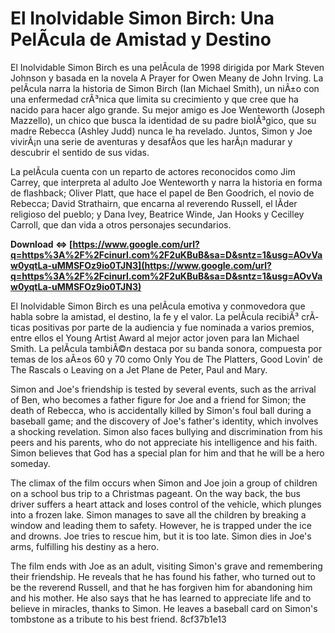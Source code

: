 
 
# El Inolvidable Simon Birch: Una PelÃ­cula de Amistad y Destino
 
El Inolvidable Simon Birch es una pelÃ­cula de 1998 dirigida por Mark Steven Johnson y basada en la novela A Prayer for Owen Meany de John Irving. La pelÃ­cula narra la historia de Simon Birch (Ian Michael Smith), un niÃ±o con una enfermedad crÃ³nica que limita su crecimiento y que cree que ha nacido para hacer algo grande. Su mejor amigo es Joe Wenteworth (Joseph Mazzello), un chico que busca la identidad de su padre biolÃ³gico, que su madre Rebecca (Ashley Judd) nunca le ha revelado. Juntos, Simon y Joe vivirÃ¡n una serie de aventuras y desafÃ­os que les harÃ¡n madurar y descubrir el sentido de sus vidas.
 
La pelÃ­cula cuenta con un reparto de actores reconocidos como Jim Carrey, que interpreta al adulto Joe Wenteworth y narra la historia en forma de flashback; Oliver Platt, que hace el papel de Ben Goodrich, el novio de Rebecca; David Strathairn, que encarna al reverendo Russell, el lÃ­der religioso del pueblo; y Dana Ivey, Beatrice Winde, Jan Hooks y Cecilley Carroll, que dan vida a otros personajes secundarios.
 
**Download ⇔ [https://www.google.com/url?q=https%3A%2F%2Fcinurl.com%2F2uKBuB&sa=D&sntz=1&usg=AOvVaw0yqtLa-uMMSFOz9io0TJN3](https://www.google.com/url?q=https%3A%2F%2Fcinurl.com%2F2uKBuB&sa=D&sntz=1&usg=AOvVaw0yqtLa-uMMSFOz9io0TJN3)**


 
El Inolvidable Simon Birch es una pelÃ­cula emotiva y conmovedora que habla sobre la amistad, el destino, la fe y el valor. La pelÃ­cula recibiÃ³ crÃ­ticas positivas por parte de la audiencia y fue nominada a varios premios, entre ellos el Young Artist Award al mejor actor joven para Ian Michael Smith. La pelÃ­cula tambiÃ©n destaca por su banda sonora, compuesta por temas de los aÃ±os 60 y 70 como Only You de The Platters, Good Lovin' de The Rascals o Leaving on a Jet Plane de Peter, Paul and Mary.

Simon and Joe's friendship is tested by several events, such as the arrival of Ben, who becomes a father figure for Joe and a friend for Simon; the death of Rebecca, who is accidentally killed by Simon's foul ball during a baseball game; and the discovery of Joe's father's identity, which involves a shocking revelation. Simon also faces bullying and discrimination from his peers and his parents, who do not appreciate his intelligence and his faith. Simon believes that God has a special plan for him and that he will be a hero someday.
 
The climax of the film occurs when Simon and Joe join a group of children on a school bus trip to a Christmas pageant. On the way back, the bus driver suffers a heart attack and loses control of the vehicle, which plunges into a frozen lake. Simon manages to save all the children by breaking a window and leading them to safety. However, he is trapped under the ice and drowns. Joe tries to rescue him, but it is too late. Simon dies in Joe's arms, fulfilling his destiny as a hero.
 
The film ends with Joe as an adult, visiting Simon's grave and remembering their friendship. He reveals that he has found his father, who turned out to be the reverend Russell, and that he has forgiven him for abandoning him and his mother. He also says that he has learned to appreciate life and to believe in miracles, thanks to Simon. He leaves a baseball card on Simon's tombstone as a tribute to his best friend.
 8cf37b1e13
 
